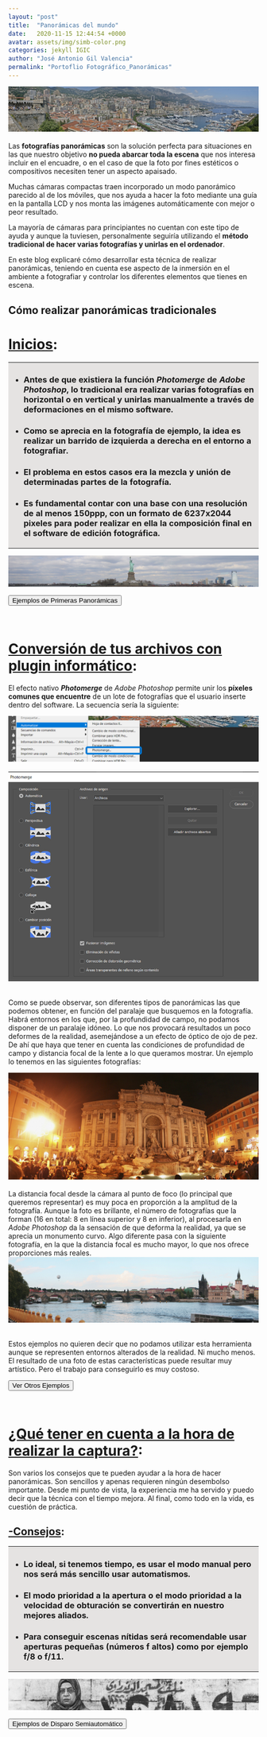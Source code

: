 ```yaml
---
layout: "post"
title:  "Panorámicas del mundo"
date:   2020-11-15 12:44:54 +0000
avatar: assets/img/simb-color.png
categories: jekyll IGIC
author: "José Antonio Gil Valencia"
permalink: "Portoflio Fotográfico_Panorámicas"
---
```

<style>
    .tooltip {
    position: relative;
    display: inline-block;
    border-bottom: 1px dotted black;
    }

    .tooltip .tooltiptext {
    visibility: hidden;
    width: 300px;
    background-color: black;
    color: #fff;
    text-align: left;
    border-radius: 6px;
    padding: 10px 10px;

    /* Position the tooltip */
    position: absolute;
    right: 100%;
    z-index: 1;
    }

    .tooltip:hover .tooltiptext {
    visibility: visible;
    }

</style>

<center>
<img src="src/fotosEncabezado_panoramica.jpg">
</center>
<br>
Las <b>fotografías panorámicas</b> son la solución perfecta para situaciones en las que nuestro objetivo <b>no pueda abarcar toda la escena</b> que nos interesa incluir en el encuadre, o en el caso de que la foto por fines estéticos o compositivos necesiten tener un aspecto apaisado.

Muchas cámaras compactas traen incorporado un modo panorámico parecido al de los móviles, que nos ayuda a hacer la foto mediante una guía en la pantalla LCD y nos monta las imágenes automáticamente con mejor o peor resultado.

La mayoría de cámaras para principiantes no cuentan con este tipo de ayuda y aunque la tuviesen, personalmente seguiría utilizando el <b>método tradicional de hacer varias fotografías y unirlas en el ordenador</b>.

En este blog explicaré cómo desarrollar esta técnica de realizar panorámicas, teniendo en cuenta ese aspecto de la inmersión en el ambiente a fotografiar y controlar los diferentes elementos que tienes en escena.
    
<h2>Cómo realizar panorámicas tradicionales</h2>

<!--DIAPOSITIVA 1----------------------------------->
<h1><u>Inicios</u>:</h1>

<table>
    <tr>
        <td style="background-color:#E5E3E2">
            <ul>
                <li><h3>Antes de que existiera la función <b><i>Photomerge</i></b> de <i>Adobe Photoshop</i>, lo tradicional era realizar varias fotografías en horizontal o en vertical y unirlas manualmente a través de deformaciones en el mismo software.</h3></li>
                <li><h3>Como se aprecia en la fotografía de ejemplo, la idea es realizar un <b>barrido de izquierda a derecha</b> en el entorno a fotografiar.</h3></li>
                <li><h3>El <b>problema</b> en estos casos era la mezcla y unión de determinadas partes de la fotografía.</h3></li>
                <li><h3>Es fundamental contar con una <b>base con una resolución de al menos 150ppp</b>, con un <b>formato de 6237x2044 pixeles</b> para poder realizar en ella la composición final en el software de edición fotográfica.</h3></li>
            </ul>
        </td>
    </tr>
</table>

<center>
    <img src="src/panoramica_fotosEnteraApartados_inicios.jpg">
</center> 

<button type="button" id="btn1dp1" onclick="diapo('1')" style="display:block">Ejemplos de Primeras Panorámicas</button>
<button type="button" id="btn2dp1" onclick="diapob('1')" style="display:none">Ocultar Ejemplos</button>

<div id="diapo1" style="display:none">
        <table>
        <tr>
            <th>Principado de Mónaco (2009)</th>
        </tr>
        <tr>
            <td valign="top">
                <center>
                    <img src="src/panoramica_fotosEncabezado_ejemploTradicional_01.jpg">
                    <br>
                    <img src="src/panoramica_fotosEncabezado_ejemploTradicional_01_normal.jpg">
                </center> 
            </td>
        </tr>
        <tr>
            <th>Circo Montañoso de Gredos (2011)</th>
        </tr>
        <tr>
            <td valign="top">
                <center>
                    <img src="src/panoramica_fotosEncabezado_ejemploTradicional_02.jpg">
                    <br>
                    <img src="src/panoramica_fotosEncabezado_ejemploTradicional_02_normal.jpg">
                </center> 
            </td>
        </tr>
        </table>
</div>
<br>

<!--DIAPOSITIVA 2----------------------------------->
<h1><u>Conversión de tus archivos con plugin informático</u>:</h1>

El efecto nativo <b><i>Photomerge</b></i> de <i>Adobe Photoshop</i> permite unir los <b>píxeles comunes que encuentre</b> de un lote de fotografías que el usuario inserte dentro del software. La secuencia sería la siguiente:

<center>
    <img src="src/panoramica_photomerge_01.jpg">
</center> 
<br>
<center>
    <img src="src/panoramica_photomerge_02.jpg">
</center> 
<br>

Como se puede observar, son diferentes tipos de panorámicas las que podemos obtener, en función del paralaje que busquemos en la fotografía. Habrá entornos en los que, por la profundidad de campo, no podamos disponer de un paralaje idóneo. Lo que nos provocará resultados un poco deformes de la realidad, asemejándose a un efecto de óptico de ojo de pez. De ahí que haya que tener en cuenta las condiciones de profundidad de campo y distancia focal de la lente a lo que queramos mostrar. Un ejemplo lo tenemos en las siguientes fotografías:

<center>
    <img src="src/panoramica_photomerge_03.jpg">
</center> 
<br>
La distancia focal desde la cámara al punto de foco (lo principal que queremos representar) es muy poca en proporción a la amplitud de la fotografía. Aunque la foto es brillante, el número de fotografías que la forman (16 en total: 8 en línea superior y 8 en inferior), al procesarla en <i>Adobe Photoshop</i> da la sensación de que deforma la realidad, ya que se aprecia un monumento curvo. Algo diferente pasa con la siguiente fotografía, en la que la distancia focal es mucho mayor, lo que nos ofrece proporciones más reales.

<center>
    <img src="src/panoramica_photomerge_04.jpg">
</center> 
<br>

Estos ejemplos no quieren decir que no podamos utilizar esta herramienta aunque se representen entornos alterados de la realidad. Ni mucho menos. El resultado de una foto de estas características puede resultar muy artístico. Pero el trabajo para conseguirlo es muy costoso.
<br>

<button type="button" id="btn1dp2" onclick="diapo('2')" style="display:block">Ver Otros Ejemplos</button>
<button type="button" id="btn2dp2" onclick="diapob('2')" style="display:none">Ocultar Ejemplos</button>

<div id="diapo2" style="display:none">
    <table>
    <tr>
        <td valign="top">
            <center>
                    <img src="src/panoramica_ejemplosParalaje_01.jpg">
            </center>
            <br>
            <center>
                    <img src="src/panoramica_ejemplosParalaje_02.jpg">
            </center> 
        </td>
    </tr>
    </table>
</div>


<br>

<!--DIAPOSITIVA 3----------------------------------->

<h1><u>¿Qué tener en cuenta a la hora de realizar la captura?</u>:</h1>

Son varios los consejos que te pueden ayudar a la hora de hacer panorámicas. Son sencillos y apenas requieren ningún desembolso importante. Desde mi punto de vista, la experiencia me ha servido y puedo decir que la técnica con el tiempo mejora. Al final, como todo en la vida, es cuestión de práctica. 

<!--MODOS DE DISPARO SEMIAUTOMATICO----------------->
<h2><u>-Consejos</u>:</h2>

<table>
    <tr>
        <td style="background-color:#E5E3E2">
            <ul>
                <li><h3>Lo ideal, si tenemos tiempo, es usar el modo manual pero nos será <b>más sencillo usar automatismos</b>.</h3></li>
                <li><h3>El <b>modo prioridad a la apertura</b> o el <b>modo prioridad a la velocidad de obturación</b> se convertirán en nuestro mejores aliados.</h3></li>
                <li><h3>Para conseguir escenas nítidas será recomendable usar aperturas pequeñas (números f altos) como <b>por ejemplo f/8 o f/11</b>.</h3></li>
            </ul>
        </td>
    </tr>
</table>

<center>
  <img src="src/fotosEnteraApartados_semiautomatico.jpg">
</center> 

<button type="button" id="btn1dp3" onclick="diapo('3')" style="display:block">Ejemplos de Disparo Semiautomático</button>
<button type="button" id="btn2dp3" onclick="diapob('3')" style="display:none">Ocultar Ejemplos</button>

<div id="diapo3" style="display:none">
        <table>
        <tr>
            <th>Apertura Diafragma f/8</th>
            <th>Apertura Diafragma f/11</th>
        </tr>
        <tr>
            <td valign="top">
                <center>
                    <img src="src/fotosPequenas_semiautomatico_01.jpg">
                </center> 
            </td>
            <td valign="top">
                 <center>
                    <img src="src/fotosPequenas_semiautomatico_02.jpg">
                </center> 
            </td>
        </tr>
        </table>
</div>

<br>

<!--SCRIPTS----------------------------------->

<script>
function diapo(a) {
  document.getElementById("diapo"+a).style.display = "block";
  document.getElementById("btn1dp"+a).style.display = "none";
  document.getElementById("btn2dp"+a).style.display = "block";

}
function diapob(b) {
  document.getElementById("diapo"+b).style.display = "none";
  document.getElementById("btn1dp"+b).style.display = "block";
  document.getElementById("btn2dp"+b).style.display = "none";

}
</script>
